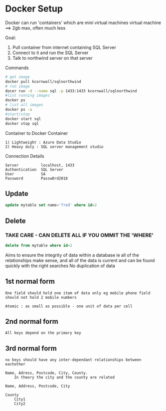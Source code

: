 # Docker Setup

Docker can run 'containers' which are mini virtual machines
    virtual machine ==> 2gb max, often much less

Goal:
1) Pull container from internet containing SQL Server
2) Connect to it and run the SQL Server
3) Talk to northwind server on that server

Commands

```bash
# get image
docker pull kcornwall/sqlnorthwind
# run image
docer run -d --name sql -p 1433:1433 kcornwall/sqlnorthwind
#list running images
docker ps
# list all images
docker ps -a
#start/stop
docker start sql
docker stop sql
```

Container to Docker Container
    
    1) Lightweight : Azure Data Studio
    2) Heavy duty : SQL server management studio

Connection Details
    
    Server          localhost, 1433
    Authentication  SQL Server
    User            SA 
    Password        Passw0rd2018

## Update
```sql
update mytable set name='fred' where id=2
```

## Delete

### TAKE CARE - CAN DELETE ALL IF YOU OMMIT THE 'WHERE'

```sql
delete from mytable where id=2
```

Aims to ensure the integrity of data within a database ie all of the relationships make sense, and all of the data is current and can be found quickly with the right searches
No duplication of data

## 1st normal form
    One field should hold one item of data only eg mobile phone field should not hold 2 mobile numbers

    Atomic : as small as possible - one unit of data per cell

## 2nd normal form
    All keys depend on the primary key

## 3rd normal form
    no keys should have any inter-dependant relationships between eachother

    Name, Adress, Postcode, City, County.
        In theory the city and the county are related

    Name, Address, Postcode, City
    
    County
        City1
        City2
